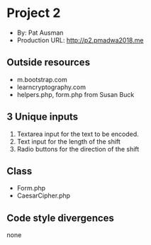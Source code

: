 

# Project 2
+ By: Pat Ausman
+ Production URL: http://p2.pmadwa2018.me

## Outside resources
+ m.bootstrap.com
+ learncryptography.com
+ helpers.php, form.php from Susan Buck


## 3 Unique inputs
1. Textarea input for the text to be encoded.
2. Text input for the length of the shift
3. Radio buttons for the direction of the shift


## Class
+ Form.php
+ CaesarCipher.php


## Code style divergences
none 


